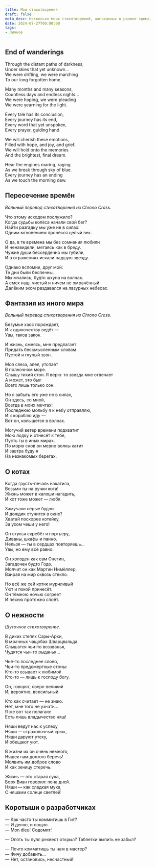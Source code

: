 ```yaml
---
title: Мои стихотворения
draft: false
meta_desc: Несколько моих стихотворений, написанных в разное время.
date: 2024-07-27T00:00:00
tags:
- Личное
---
```


## End of wanderings

Through the distant paths of darkness,  
Under skies that yet unknown...  
We were drifting, we were marching  
To our long forgotten home.

Many months and many seasons,  
Countless days and endless nights...  
We were hoping, we were pleading  
We were yearning for the light.

Every tale has its conclusion,  
Every journey has its end,  
Every word that yet unspoken,  
Every prayer, guiding hand.

We will cherish these emotions,  
Filled with hope, and joy, and grief.  
We will hold onto the memories  
And the brightest, final dream.

Hear the engines roaring, raging  
As we break through sky of blue.  
Every journey has an ending  
As we touch the morning dew.

## Пересечение времён

*Вольный перевод стихотворения из Chrono Cross.*

Что этому исходом послужило?  
Когда судьбы колёса начали свой бег?  
Найти разгадку мы уже не в силах:  
Одним мгновением пронёсся целый век.

О да, в те времена мы без сомнения любили  
И ненавидели, метаясь как в бреду.  
Чужие души бессердечно мы губили,  
И в отражениях искали падшую звезду.

Однако вспомни, друг мой:  
Те дни были беспечны,  
Мы мчались, будто шхуна на волнах.  
А смех наш, чистый и ничем не омрачённый  
Далёким эхом раздавался на лазурных небесах.

## Фантазия из иного мира

*Вольный перевод стихотворения из Chrono Cross.*

Безумье хаос порождает,  
И к одиночеству ведёт &mdash;  
Увы, таков закон.

И жизнь, смеясь, мне предлагает  
Придать бессмысленным словам  
Пустой и глупый звон.

Моя слеза, алея, утопает  
В полночном море.  
Слышу тихий стон.
Я верю: то звезда мне отвечает  
А может, это был  
Всего лишь только сон.

Но я забыть его уже не в силах,  
Он здесь, со мной,  
Всегда в моих мечтах!  
Последнюю мольбу я к небу отправляю,  
И к кораблю иду &mdash;  
Вот он, колышется в волнах.

Могучий ветер времени подхватит  
Мою лодку и отнесёт к тебе,  
Пусть ты в иных мирах.  
По морю снов он мерно волны катит  
И завтра буду я  
На незнакомых берегах.

## О котах

Когда грусть-печаль накатила,  
Возьми ты на ручки кота!  
Жизнь может в калоши нагадить,  
И кот тоже может &mdash; любя.  

Замучали серые будни  
И дождик стучится в окно?  
Хватай поскорее котейку,  
За ухом чеши у него!  

Он стулья скребёт и портьеру,  
Диваны, шкафы и панно.  
Нельзя &mdash; ты в сердцах повторяешь...  
Увы, но ему всё равно.  

Он холоден как сам Онегин,  
Загадочен будто Годо.  
Молчит он как Мартин Нимёллер,  
Взирая на мир сквозь стекло.  

Но всё же сей котик мурчливый  
Уют и покой принесёт.  
Он тёмною ночью согреет  
И песню протяжно споёт.

## О нежности

*Шуточное стихотворение.*

В диких степях Сары-Арки,  
В мрачных чащобах Шварцвальда  
Слышатся чьи-то воззванья,  
Чудятся чьи-то рыданья...  

Чьё-то последнее слово,  
Чьи-то предсмертные стоны:  
Кто-то взывает к любимой  
Кто-то &mdash; лишь к господу богу.  

Он, говорят, сверх-великий  
И, вероятно, всесильный.  

Кто как считает &mdash; не знаю.  
Нет, мне того не узнать...  
Я же вот так полагаю:   
Есть лишь владычество няш!  

Няши ведут нас к успеху,  
Няши &mdash; страховочный крюк,  
Няши даруют утеху,  
И обещают уют.  

В жизни их он очень немного,  
Няшек нам должно беречь!  
Молвить им доброе слово  
И как зеницу стеречь.  

Жизнь &mdash; это старая сука,  
Боря Виан говорил: пена дней.  
Няши &mdash; как сладкая мука,  
С няшами солнце светлей!

## Коротыши о разработчиках

&mdash; Как часто ты коммитишь в Гит?  
&mdash; И денно, и нощно.  
&mdash; Mon dieu! Содомит!

&mdash; Опять ты пулл реквест открыл? Таблетки выпить не забыл?

&mdash; Почто коммитишь ты нам в мастер?  
&mdash; Фичу добавить...  
&mdash; Нет, остановись, несчастный!